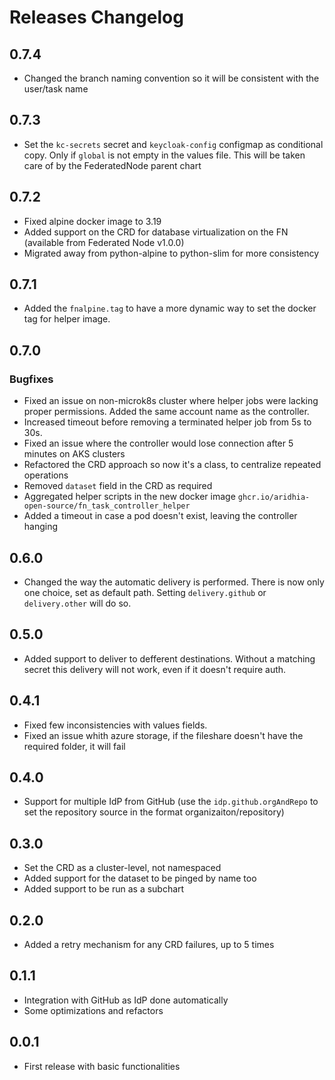 # Releases Changelog

## 0.7.4
- Changed the branch naming convention so it will be consistent with the user/task name

## 0.7.3
- Set the `kc-secrets` secret and `keycloak-config` configmap as conditional copy. Only if `global` is not empty in the values file.
    This will be taken care of by the FederatedNode parent chart

## 0.7.2
- Fixed alpine docker image to 3.19
- Added support on the CRD for database virtualization on the FN (available from Federated Node v1.0.0)
- Migrated away from python-alpine to python-slim for more consistency

## 0.7.1
- Added the `fnalpine.tag` to have a more dynamic way to set the docker tag for helper image.

## 0.7.0
### Bugfixes
- Fixed an issue on non-microk8s cluster where helper jobs were lacking proper permissions. Added the same account name as the controller.
- Increased timeout before removing a terminated helper job from 5s to 30s.
- Fixed an issue where the controller would lose connection after 5 minutes on AKS clusters
- Refactored the CRD approach so now it's a class, to centralize repeated operations
- Removed `dataset` field in the CRD as required
- Aggregated helper scripts in the new docker image `ghcr.io/aridhia-open-source/fn_task_controller_helper`
- Added a timeout in case a pod doesn't exist, leaving the controller hanging


## 0.6.0
- Changed the way the automatic delivery is performed. There is now only one choice, set as default path. Setting `delivery.github` or `delivery.other` will do so.

## 0.5.0
- Added support to deliver to defferent destinations. Without a matching secret this delivery will not work, even if it doesn't require auth.

## 0.4.1
- Fixed few inconsistencies with values fields.
- Fixed an issue whith azure storage, if the fileshare doesn't have the required folder, it will fail

## 0.4.0
- Support for multiple IdP from GitHub (use the `idp.github.orgAndRepo` to set the repository source in the format organizaiton/repository)

## 0.3.0
- Set the CRD as a cluster-level, not namespaced
- Added support for the dataset to be pinged by name too
- Added support to be run as a subchart

## 0.2.0
- Added a retry mechanism for any CRD failures, up to 5 times

## 0.1.1
- Integration with GitHub as IdP done automatically
- Some optimizations and refactors

## 0.0.1
- First release with basic functionalities
